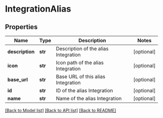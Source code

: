 # IntegrationAlias

## Properties
Name | Type | Description | Notes
------------ | ------------- | ------------- | -------------
**description** | **str** | Description of the alias Integration | [optional] 
**icon** | **str** | Icon path of the alias Integration | [optional] 
**base_url** | **str** | Base URL of this alias Integration | [optional] 
**id** | **str** | ID of the alias Integration | [optional] 
**name** | **str** | Name of the alias Integration | [optional] 

[[Back to Model list]](../README.md#documentation-for-models) [[Back to API list]](../README.md#documentation-for-api-endpoints) [[Back to README]](../README.md)


